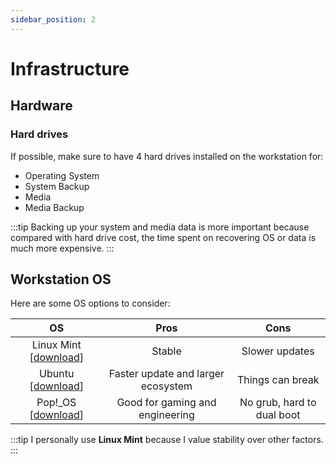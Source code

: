 ```yaml
---
sidebar_position: 2
---
```


# Infrastructure

## Hardware

### Hard drives

If possible, make sure to have 4 hard drives installed on the workstation for:

* Operating System
* System Backup
* Media
* Media Backup

:::tip
Backing up your system and media data is more important because compared with hard drive cost, the time spent on recovering OS or data is much more expensive.
:::

## Workstation OS

Here are some OS options to consider:

|                             OS                              |                Pros                |            Cons            |
| :---------------------------------------------------------: | :--------------------------------: | :------------------------: |
| Linux Mint [[download](https://linuxmint.com/download.php)] |               Stable               |       Slower updates       |
|  Ubuntu [[download](https://ubuntu.com/download/desktop)]   | Faster update and larger ecosystem |      Things can break      |
|       Pop!_OS [[download](https://pop.system76.com/)]       |  Good for gaming and engineering   | No grub, hard to dual boot |

:::tip
I personally use **Linux Mint** because I value stability over other factors.
:::
